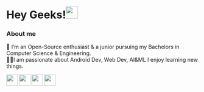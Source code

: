 # Hey Geeks!<img src="https://github.com/TheDudeThatCode/TheDudeThatCode/blob/master/Assets/Hi.gif" width="32px"> 
 
 ### About me
 :brain: I’m an Open-Source enthusiast & a junior pursuing my Bachelors in Computer Science & Engineering.<br />
 :technologist:I am passionate about Android Dev, Web Dev, AI&ML I enjoy learning new things.
 
 <a href="https://www.linkedin.com/in/swayansuabhisek/">
  <img align="left" width="30px" src="https://img.icons8.com/fluency/50/000000/linkedin.png"/>
</a>
<a href="https://www.instagram.com/_no_lag_/">
  <img align="left" width="30px" src="https://img.icons8.com/fluency/48/000000/instagram-new.png" />
</a>
<a href="https://twitter.com/swayansuabhisek">
  <img align="left" width="30px" src="https://img.icons8.com/fluency/48/000000/twitter.png"/>
</a>
<a href="mailto:swayansuabhisek123@gmail.com">
  <img align="left" width="30px" src="https://img.icons8.com/color/48/000000/gmail-new.png"/>
</a>


<br />
